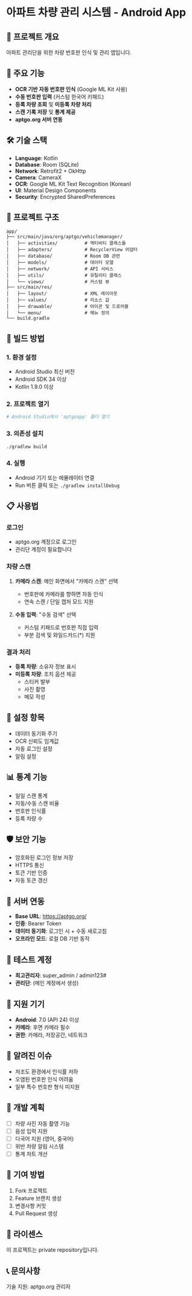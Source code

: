 # 아파트 차량 관리 시스템 - Android App

## 📱 프로젝트 개요
아파트 관리단을 위한 차량 번호판 인식 및 관리 앱입니다.

## 🔑 주요 기능
- **OCR 기반 자동 번호판 인식** (Google ML Kit 사용)
- **수동 번호판 입력** (커스텀 한국어 키패드)
- **등록 차량 조회** 및 **미등록 차량 처리**
- **스캔 기록 저장** 및 **통계 제공**
- **aptgo.org 서버 연동**

## 🛠 기술 스택
- **Language**: Kotlin
- **Database**: Room (SQLite)
- **Network**: Retrofit2 + OkHttp
- **Camera**: CameraX
- **OCR**: Google ML Kit Text Recognition (Korean)
- **UI**: Material Design Components
- **Security**: Encrypted SharedPreferences

## 📂 프로젝트 구조
```
app/
├── src/main/java/org/aptgo/vehiclemanager/
│   ├── activities/          # 액티비티 클래스들
│   ├── adapters/            # RecyclerView 어댑터
│   ├── database/            # Room DB 관련
│   ├── models/              # 데이터 모델
│   ├── network/             # API 서비스
│   ├── utils/               # 유틸리티 클래스
│   └── views/               # 커스텀 뷰
├── src/main/res/
│   ├── layout/              # XML 레이아웃
│   ├── values/              # 리소스 값
│   ├── drawable/            # 아이콘 및 드로어블
│   └── menu/                # 메뉴 정의
└── build.gradle
```

## 🚀 빌드 방법

### 1. 환경 설정
- Android Studio 최신 버전
- Android SDK 34 이상
- Kotlin 1.9.0 이상

### 2. 프로젝트 열기
```bash
# Android Studio에서 'aptgoapp' 폴더 열기
```

### 3. 의존성 설치
```bash
./gradlew build
```

### 4. 실행
- Android 기기 또는 에뮬레이터 연결
- Run 버튼 클릭 또는 `./gradlew installDebug`

## 📋 사용법

### 로그인
- aptgo.org 계정으로 로그인
- 관리단 계정이 필요합니다

### 차량 스캔
1. **카메라 스캔**: 메인 화면에서 "카메라 스캔" 선택
   - 번호판에 카메라를 향하면 자동 인식
   - 연속 스캔 / 단일 캡처 모드 지원
   
2. **수동 입력**: "수동 검색" 선택
   - 커스텀 키패드로 번호판 직접 입력
   - 부분 검색 및 와일드카드(*) 지원

### 결과 처리
- **등록 차량**: 소유자 정보 표시
- **미등록 차량**: 조치 옵션 제공
  - 스티커 발부
  - 사진 촬영
  - 메모 작성

## 🔧 설정 항목
- 데이터 동기화 주기
- OCR 신뢰도 임계값
- 자동 로그인 설정
- 알림 설정

## 📊 통계 기능
- 일일 스캔 통계
- 자동/수동 스캔 비율
- 번호판 인식률
- 등록 차량 수

## 🛡️ 보안 기능
- 암호화된 로그인 정보 저장
- HTTPS 통신
- 토큰 기반 인증
- 자동 토큰 갱신

## 🔄 서버 연동
- **Base URL**: https://aptgo.org/
- **인증**: Bearer Token
- **데이터 동기화**: 로그인 시 + 수동 새로고침
- **오프라인 모드**: 로컬 DB 기반 동작

## 🧪 테스트 계정
- **최고관리자**: super_admin / admin123#
- **관리단**: (메인 계정에서 생성)

## 📱 지원 기기
- **Android**: 7.0 (API 24) 이상
- **카메라**: 후면 카메라 필수
- **권한**: 카메라, 저장공간, 네트워크

## 🐛 알려진 이슈
- 저조도 환경에서 인식률 저하
- 오염된 번호판 인식 어려움
- 일부 특수 번호판 형식 미지원

## 📝 개발 계획
- [ ] 차량 사진 자동 촬영 기능
- [ ] 음성 입력 지원
- [ ] 다국어 지원 (영어, 중국어)
- [ ] 위반 차량 알림 시스템
- [ ] 통계 차트 개선

## 🤝 기여 방법
1. Fork 프로젝트
2. Feature 브랜치 생성
3. 변경사항 커밋
4. Pull Request 생성

## 📄 라이센스
이 프로젝트는 private repository입니다.

## 📞 문의사항
기술 지원: aptgo.org 관리자